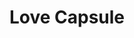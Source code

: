 --- 
title: "Love Capsule"
publishdate: "2019-5-26T16:48:46+02:00"
src: "https://365manga.net/manga/love-capsule"
image: "https://data.365manga.net/images/thumbnails/19202-love-capsule.jpg"
description: "From An Endless Story & Covenant of Darkness: 'We communicate with our lips touching one another. But once they touch, we're unable to stop.'"
---